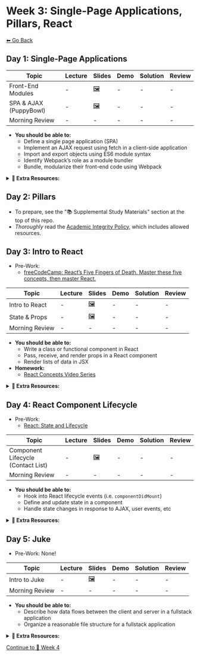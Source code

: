 # Week 3: Single-Page Applications, Pillars, React

[⬅ Go Back](README.md)

## Day 1: Single-Page Applications

[trip-planner-pre]: https://learn.fullstackacademy.com/workshop/5a709ec934f42b0004ded97f/content/5a709ec934f42b0004ded98a/text

| Topic                  | Lecture | Slides                 | Demo | Solution | Review |
| ---------------------- | ------- | ---------------------- | ---- | -------- | ------ |
| Front-End Modules      | -       | [🖼️][fe-modules-slides] | -    | -        | -      |
| SPA & AJAX (PuppyBowl) | -       | [🖼️][spa-ajax-slides]   | -    | -        | -      |
| Morning Review         | -       | -                      | -    | -        | -      |

[//]: # " Paste in table above >> [📺][fe-modules-lec] "
[fe-modules-lec]: #paste-YouTube-link-here
[fe-modules-slides]: https://docs.google.com/presentation/d/1DULROUIBXCIsPsiHHYH2SsFgvxjUqOGJf9o6qKN3SMw/edit?usp=sharing
[//]: # " Paste in table above >> [🧑‍💻][fe-modules-demo] "
[fe-modules-demo]: #link-demo-here
[//]: # " Paste in table above >> [📺][spa-ajax-lec] "
[spa-ajax-lec]: #paste-YouTube-link-here
[spa-ajax-slides]: https://docs.google.com/presentation/d/1F3O6Zwl3blYnRw9pOJ2dGvlfngR3XTNa_ITlV1kV2P0/edit?usp=sharing
[//]: # " Paste in table above >> [🧑‍💻][spa-ajax-demo] "
[spa-ajax-demo]: #link-demo-here
[//]: # " Paste in table above >> [👾][puppybowl-sol] "
[puppybowl-sol]: ###
[//]: # " Paste in table above >> [📺][am-rev-3-1] "
[am-rev-3-1]: #paste-YouTube-link-here
[//]: # " Paste in table above >> [🎟][am-rev-3-1-ticket] "
[am-rev-3-1-ticket]: #paste-google-form-link-here
[//]: # " Paste in table above >> [🧑‍💻][am-rev-3-1-demo] "
[am-rev-3-1-demo]: #link-demo-here
[//]: # " Paste in table above >> [👾][am-rev-3-1-sol] "
[am-rev-3-1-sol]: #paste-gist-here

- **You should be able to:**
  - Define a single page application (SPA)
  - Implement an AJAX request using fetch in a client-side application
  - Import and export objects using ES6 module syntax
  - Identify Webpack’s role as a module bundler
  - Bundle, modularize their front-end code using Webpack

**<details><summary>📎 Extra Resources:</summary>**

- **Client Server Architecture**
  - [MDN: What is a web server?](https://developer.mozilla.org/en-US/docs/Learn/Common_questions/What_is_a_web_server)
  - [MDN: HTTP](https://developer.mozilla.org/en-US/docs/Web/HTTP)
  - [HTTP Status Dogs](https://httpstatusdogs.com/)
  - [TCP/IP, Simplified.](https://whatismyipaddress.com/tcpip-simplified)
  - [TCP/IP Protocol Fundamentals Explained with a Diagram](https://www.thegeekstuff.com/2011/11/tcp-ip-fundamentals/)
- Front End Modules (Webpack)
  - [Webpack documentation](https://webpack.js.org/concepts/)
  - [Everything I Know About The Script Tag](https://eager.io/blog/everything-I-know-about-the-script-tag)
  - [JavaScript Immediately-invoked Function Expressions (IIFE)](https://flaviocopes.com/javascript-iife/)
- **SPA & AJAX**
  - [Microsoft invented Ajax: Let's give credit where it's due](https://garrettsmith.net/blog/archives/2006/01/microsoft_inven_1.html)
  - [MDN: AJAX](https://developer.mozilla.org/en-US/docs/Web/Guide/AJAX)
  - [MDN: JSON.stringify](https://developer.mozilla.org/en-US/docs/Web/JavaScript/Reference/Global_Objects/JSON/stringify)
  - [MDN: JSON.parse](https://developer.mozilla.org/en-US/docs/Web/JavaScript/Reference/Global_Objects/JSON/parse)
  - [MDN: Fetch API](https://developer.mozilla.org/en-US/docs/Web/API/Fetch_API)
  - [Google Developers: Introduction to fetch()](https://developers.google.com/web/updates/2015/03/introduction-to-fetch)
  - [JavaScript.info: Fetch](https://javascript.info/fetch)
  - [dev.to: JavaScript Fetch API and using Async/Await](https://dev.to/shoupn/javascript-fetch-api-and-using-asyncawait-47mp)
- **ES Modules**
  - [MDN: JavaScript modules](https://developer.mozilla.org/en-US/docs/Web/JavaScript/Guide/Modules)

</details>

## Day 2: Pillars

- To prepare, see the "📚 Supplemental Study Materials" section at the top of this repo.
- _Thoroughly_ read the [Academic Integrity Policy](01-junior-phase/academic-integrity-policy.md), which includes allowed resources.

## Day 3: Intro to React

- Pre-Work:
  - [freeCodeCamp: React’s Five Fingers of Death. Master these five concepts, then master React.][react-five]

[react-five]: https://medium.freecodecamp.org/the-5-things-you-need-to-know-to-understand-react-a1dbd5d114a3

| Topic          | Lecture | Slides                  | Demo | Solution | Review |
| -------------- | ------- | ----------------------- | ---- | -------- | ------ |
| Intro to React | -       | [🖼️][intro-react-slides] | -    | -        | -      |
| State & Props  | -       | [🖼️][state-props-slides] | -    | -        | -      |
| Morning Review | -       | -                       | -    | -        | -      |

[//]: # " Paste in table above >> [📺][intro-react-lec] "
[intro-react-lec]: #paste-YouTube-link-here
[intro-react-slides]: https://docs.google.com/presentation/d/12YbNHn_ooDhKiAjdnwbQVbqaEesj-5oNEqheN8BCME0/edit?usp=sharing
[//]: # " Paste in table above >> [🧑‍💻][intro-react-demo] "
[intro-react-demo]: ###
[//]: # " Paste in table above >> [👾][intro-react-sol] "
[intro-react-sol]: ###
[//]: # " Paste in table above >> [📺][state-props-lec] "
[state-props-lec]: #paste-YouTube-link-here
[state-props-slides]: https://docs.google.com/presentation/d/1Hkc85unbFqqOMoUmmCJKWQVYwfzWaVdHf7YfQYTiXnY/edit?usp=sharing
[//]: # " Paste in table above >> [🧑‍💻][state-props-demo] "
[state-props-demo]: ###
[//]: # " Paste in table above >> [👾][state-props-sol] "
[state-props-sol]: ###
[//]: # " Paste in table above >> [📺][am-rev-3-3] "
[am-rev-3-3]: #paste-YouTube-link-here
[//]: # " Paste in table above >> [🎟][am-rev-3-3-ticket] "
[am-rev-3-3-ticket]: #paste-google-form-link-here
[//]: # " Paste in table above >> [🧑‍💻][am-rev-3-3-demo] "
[am-rev-3-3-demo]: #link-demo-here
[//]: # " Paste in table above >> [👾][am-rev-3-3-sol] "
[am-rev-3-3-sol]: #paste-gist-here

- **You should be able to:**
  - Write a class or functional component in React
  - Pass, receive, and render props in a React component
  - Render lists of data in JSX
- **Homework:**
  - [React Concepts Video Series][react-concepts]

[react-concepts]: https://www.youtube.com/playlist?list=PLx0iOsdUOUmlkkod59nXwkN4iB04beamn

**<details><summary>📎 Extra Resources:</summary>**

- [React: All the Fundamental React Concepts Jammed Into This Single Medium Article](https://medium.freecodecamp.org/all-the-fundamental-react-js-concepts-jammed-into-this-single-medium-article-c83f9b53eac2)
- [A Visual Guide to State in React](https://daveceddia.com/visual-guide-to-state-in-react/)
- **React documentation**
  - [Components and Props](https://reactjs.org/docs/components-and-props.html)
    - Includes section on "Function and Class Components"
  - [Conditional Rendering](https://reactjs.org/docs/conditional-rendering.html)
    - [MDN: Logical AND (&&)](https://developer.mozilla.org/en-US/docs/Web/JavaScript/Reference/Operators/Logical_AND)
  - [Lists and Keys](https://reactjs.org/docs/lists-and-keys.html)
    - An in-depth explanation about why keys are necessary if you’re interested in learning more – [Recursing On Children](https://reactjs.org/docs/reconciliation.html#recursing-on-children)
- [codeburst.io: A quick intro to React’s props.children](https://codeburst.io/a-quick-intro-to-reacts-props-children-cb3d2fce4891)
- [React Patterns](https://reactpatterns.com/)
- [Overreacted: Why Do We Write super(props)?](https://overreacted.io/why-do-we-write-super-props/)
- [Index as a key is an anti-pattern](https://medium.com/@robinpokorny/index-as-a-key-is-an-anti-pattern-e0349aece318)
- **The Virtual DOM**
  - [Codecademy: React The Virtual DOM](https://www.codecademy.com/articles/react-virtual-dom)
  - [Pluralsight: Virtual DOM - the Difference Maker in React JS](https://www.pluralsight.com/guides/virtual-dom-difference-maker-react-js)
  - [bitsofcode: Understanding the Virtual DOM](https://bitsofco.de/understanding-the-virtual-dom/)

</details>

## Day 4: React Component Lifecycle

- Pre-Work:
  - [React: State and Lifecycle][react-state-and-lifecycle]

[react-state-and-lifecycle]: https://reactjs.org/docs/state-and-lifecycle.html

| Topic                              | Lecture | Slides                      | Demo | Solution | Review |
| ---------------------------------- | ------- | --------------------------- | ---- | -------- | ------ |
| Component Lifecycle (Contact List) | -       | [🖼️][react-lifecycle-slides] | -    | -        | -      |
| Morning Review                     | -       | -                           | -    | -        | -      |

[//]: # " Paste in table above >> [📺][react-lifecycle-lec] "
[react-lifecycle-lec]: #paste-YouTube-link-here
[react-lifecycle-slides]: https://docs.google.com/presentation/d/1tA5RcZsdLVFBehh27C6TsDIafCHSMKytwgcybo3fz20/edit?usp=sharing
[//]: # " Paste in table above >> [👾][react-lifecycle-sol] "
[react-lifecycle-sol]: ###
[//]: # " Paste in table above >> [📺][am-rev-3-4] "
[am-rev-3-4]: #paste-YouTube-link-here
[//]: # " Paste in table above >> [🎟][am-rev-3-4-ticket] "
[am-rev-3-4-ticket]: #paste-google-form-link-here
[//]: # " Paste in table above >> [🧑‍💻][am-rev-3-4-demo] "
[am-rev-3-4-demo]: #link-demo-here
[//]: # " Paste in table above >> [👾][am-rev-3-4-sol] "
[am-rev-3-4-sol]: #paste-gist-here

- **You should be able to:**
  - Hook into React lifecycle events (i.e. `componentDidMount`)
  - Define and update state in a component
  - Handle state changes in response to AJAX, user events, etc

**<details><summary>📎 Extra Resources:</summary>**

- **React documentation**
  - [`setState()`](https://reactjs.org/docs/react-component.html#setstate)
  - [State and Lifecycle](https://reactjs.org/docs/state-and-lifecycle.html)
    - Includes sections on "Using State Correctly" and "The Data Flows Down"
  - [Handling Events](https://reactjs.org/docs/handling-events.html)
    - Includes section on "Passing Arguments to Event Handlers"
    - [Why is my function being called every time the component renders?](https://reactjs.org/docs/faq-functions.html#why-is-my-function-being-called-every-time-the-component-renders)
    - [How do I pass a parameter to an event handler or callback?](https://reactjs.org/docs/faq-functions.html#how-do-i-pass-a-parameter-to-an-event-handler-or-callback)
  - [Composition vs Inheritance](https://reactjs.org/docs/composition-vs-inheritance.html)
  - [Design Principles](https://reactjs.org/docs/design-principles.html)
  - [Virtual DOM and Internals](https://reactjs.org/docs/faq-internals.html)
    - [Optimizing Performance](https://reactjs.org/docs/optimizing-performance.html)
    - [Reconciliation](https://reactjs.org/docs/reconciliation.html)
- [React Lifecycle Methods Diagram](https://projects.wojtekmaj.pl/react-lifecycle-methods-diagram/)
- [freeCodeCamp: This is why we need to bind event handlers in Class Components in React](https://www.freecodecamp.org/news/this-is-why-we-need-to-bind-event-handlers-in-class-components-in-react-f7ea1a6f93eb/)
- [Overreacted: Why Do We Write super(props)?](https://overreacted.io/why-do-we-write-super-props/)
- **Interested in learning _React Hooks_? Check out the following resources...**
  - [Fun Fun Function: Trying React Hooks for the first time with Dan Abramov](https://youtu.be/G-aO5hzo1aw)
  - [Introducing Hooks](https://reactjs.org/docs/hooks-intro.html)
  - [Wattenberger: Thinking in React Hooks](https://wattenberger.com/blog/react-hooks)
  - [Daily JS: Comparison of state management solutions for React](https://medium.com/dailyjs/comparison-of-state-management-solutions-for-react-2161a0b4af7b#4ce5)

</details>

## Day 5: Juke

- Pre-Work: None!

| Topic          | Lecture | Slides                 | Demo | Solution | Review |
| -------------- | ------- | ---------------------- | ---- | -------- | ------ |
| Intro to Juke  | -       | [🖼️][intro-juke-slides] | -    | -        | -      |
| Morning Review | -       | -                      | -    | -        | -      |

[//]: # " Paste in table above >> [📺][intro-juke-lec] "
[intro-juke-lec]: #paste-YouTube-link-here
[intro-juke-slides]: https://docs.google.com/presentation/d/1kg2IfIk1GaGzqXxXCA_GrZehDsXutF0gpAZqCvzt3Mo/edit?usp=sharing
[//]: # " Paste in table above >> [📺][am-rev-3-5] "
[am-rev-3-5]: #paste-YouTube-link-here
[//]: # " Paste in table above >> [🎟][am-rev-3-5-ticket] "
[am-rev-3-5-ticket]: #paste-google-form-link-here
[//]: # " Paste in table above >> [🧑‍💻][am-rev-3-5-demo] "
[am-rev-3-5-demo]: #link-demo-here
[//]: # " Paste in table above >> [👾][am-rev-3-5-sol] "
[am-rev-3-5-sol]: #paste-gist-here

- **You should be able to:**
  - Describe how data flows between the client and server in a fullstack application
  - Organize a reasonable file structure for a fullstack application

**<details><summary>📎 Extra Resources:</summary>**

- [📺 React Behind the Scenes](https://youtu.be/P6JmkT27awk)
- [👾 React Behind the Scenes Code](01-junior-phase/react-behind-the-scenes)
- [Can you `console.log` in JSX?](https://medium.com/javascript-in-plain-english/can-you-console-log-in-jsx-732f2ad46fe1)
- [Intro to Debugging React Applications](https://medium.com/@baphemot/intro-to-debugging-reactjs-applications-67cf7a50b3dd)

</details>

[Continue to 📆 Week 4](WEEK4.md)
